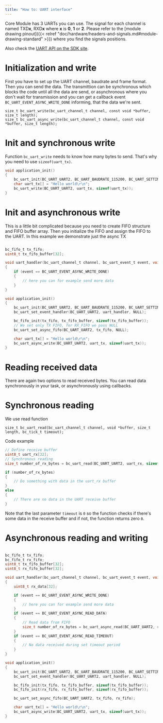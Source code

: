 ```yaml
---
title: "How to: UART interface"
---
```


Core Module has 3 UARTs you can use. The signal for each channel is named TXD**x**, RXD**x** where **x** is **0**, **1** or **2**. Please refer to the [module drawing pinout]({{< relref "doc/hardware/headers-and-signals.md#module-drawing-standard" >}}) where you find the signals positions.

Also check the [UART API on the SDK site](http://sdk.bigclown.com/group__bc__uart.html).

# Initialization and write

First you have to set up the UART channel, baudrate and frame format. Then you can send the data. The transmittion can be synchronous which blocks the code until all the data are send, or asynchronous where you don't wait for transmission and you can get a callback event `BC_UART_EVENT_ASYNC_WRITE_DONE` informing, that the data we're sent.

```
size_t bc_uart_write(bc_uart_channel_t channel, const void *buffer, size_t length);
size_t bc_uart_async_write(bc_uart_channel_t channel, const void *buffer, size_t length);
```

# Init and synchronous write

Function `bc_uart_write` needs to know how many bytes to send. That's why you need to use `sizeof(uart_tx)`.

```c
void application_init()
{
    bc_uart_init(BC_UART_UART2, BC_UART_BAUDRATE_115200, BC_UART_SETTING_8N1);
    char uart_tx[] = "Hello world\r\n";
    bc_uart_write(BC_UART_UART2, uart_tx, sizeof(uart_tx));
}
```

# Init and asynchronous write

This is a little bit complicated because you need to create FIFO structure and FIFO buffer array. Then you initialize the FIFO and assign the FIFO to the UART. In this example we demonstrate just the async TX

```c

bc_fifo_t tx_fifo;
uint8_t tx_fifo_buffer[32];

void uart_handler(bc_uart_channel_t channel, bc_uart_event_t event, void *param)
{
    if (event == BC_UART_EVENT_ASYNC_WRITE_DONE)
    {
        // here you can for example send more data
    }
}

void application_init()
{
    bc_uart_init(BC_UART_UART2, BC_UART_BAUDRATE_115200, BC_UART_SETTING_8N1);
    bc_uart_set_event_handler(BC_UART_UART2, uart_handler, NULL);

    bc_fifo_init(tx_fifo, tx_fifo_buffer, sizeof(tx_fifo_buffer));
    // We set only TX FIFO, for RX_FIFO we pass NULL
    bc_uart_set_async_fifo(BC_UART_UART2, tx_fifo, NULL);

    char uart_tx[] = "Hello world\r\n";
    bc_uart_async_write(BC_UART_UART2, uart_tx, sizeof(uart_tx));
}
```

# Reading received data

There are again two options to read received bytes. You can read data synchronously in your task, or asynchronously using callbacks.

# Synchronous reading

We use read function

`size_t bc_uart_read(bc_uart_channel_t channel, void *buffer, size_t length, bc_tick_t timeout);`

Code example

```c
// Define receive buffer
uint8_t uart_rx[32];
// Synchronous reading
size_t number_of_rx_bytes = bc_uart_read(BC_UART_UART2, uart_rx, sizeof(uart_rx), 0)

if (number_of_rx_bytes)
{
    // Do something with data in the uart_rx buffer
}
else
{
    // There are no data in the UART receive buffer
}
```

Note that the last parameter `timeout` is `0` so the function checks if there's some data in the receive buffer and if not, the function returns zero `0`.

# Asynchronous reading and writing


```c

bc_fifo_t tx_fifo;
bc_fifo_t rx_fifo;
uint8_t tx_fifo_buffer[32];
uint8_t rx_fifo_buffer[32];

void uart_handler(bc_uart_channel_t channel, bc_uart_event_t event, void *param)
{
    uint8_t rx_data[32];

    if (event == BC_UART_EVENT_ASYNC_WRITE_DONE)
    {
        // here you can for example send more data
    }
    if (event == BC_UART_EVENT_ASYNC_READ_DATA)
    {
        // Read data from FIFO
        size_t number_of_rx_bytes = bc_uart_async_read(BC_UART_UART2, rx_data, sizeof(rx_data));
    }
    if (event == BC_UART_EVENT_ASYNC_READ_TIMEOUT)
    {
        // No data received during set timeout period
    }
}

void application_init()
{
    bc_uart_init(BC_UART_UART2, BC_UART_BAUDRATE_115200, BC_UART_SETTING_8N1);
    bc_uart_set_event_handler(BC_UART_UART2, uart_handler, NULL);

    bc_fifo_init(tx_fifo, tx_fifo_buffer, sizeof(tx_fifo_buffer));
    bc_fifo_init(rx_fifo, rx_fifo_buffer, sizeof(rx_fifo_buffer));

    bc_uart_set_async_fifo(BC_UART_UART2, tx_fifo, rx_fifo);

    char uart_tx[] = "Hello world\r\n";
    bc_uart_async_write(BC_UART_UART2, uart_tx, sizeof(uart_tx));
}
```
